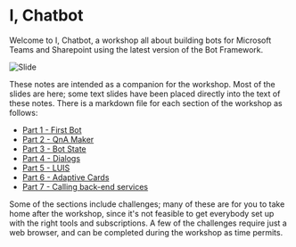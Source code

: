 # I, Chatbot

Welcome to I, Chatbot, a workshop all about building bots for Microsoft Teams and Sharepoint using the latest version of the Bot Framework.

![Slide](./Slides/Slide1.PNG)

These notes are intended as a companion for the workshop. Most of the slides are here; some text slides have been placed directly into the text of these notes. There is a markdown file for each section of the workshop as follows:

* [Part 1 - First Bot](./Notes/01-FirstBot.md)
* [Part 2 - QnA Maker](./Notes/02-QnAMaker.md)
* [Part 3 - Bot State](./Notes/03-State.md)
* [Part 4 - Dialogs](./Notes/04-Dialogs.md)
* [Part 5 - LUIS](./Notes/05-LUIS.md)
* [Part 6 - Adaptive Cards](./Notes/06-AdaptiveCards.md)
* [Part 7 - Calling back-end services](./Notes/07-CallingServices.md)

Some of the sections include challenges; many of these are for you to take home after the workshop, since it's not feasible to get everybody set up with the right tools and subscriptions. A few of the challenges require just a web browser, and can be completed during the workshop as time permits.

